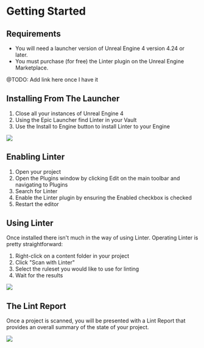 # Getting Started

## Requirements

* You will need a launcher version of Unreal Engine 4 version 4.24 or later.
* You must purchase (for free) the Linter plugin on the Unreal Engine Marketplace.

@TODO: Add link here once I have it

## Installing From The Launcher

1. Close all your instances of Unreal Engine 4
2. Using the Epic Launcher find Linter in your Vault
3. Use the Install to Engine button to install Linter to your Engine

![](img/LinterLauncher.png)

## Enabling Linter

1. Open your project
2. Open the Plugins window by clicking Edit on the main toolbar and navigating to Plugins
3. Search for Linter
4. Enable the Linter plugin by ensuring the Enabled checkbox is checked
5. Restart the editor

## Using Linter

Once installed there isn't much in the way of using Linter. Operating Linter is pretty straightforward:

1. Right-click on a content folder in your project
2. Click "Scan with Linter"
3. Select the ruleset you would like to use for linting
4. Wait for the results

![](img/ScanWithLinter.png)

## The Lint Report

Once a project is scanned, you will be presented with a Lint Report that provides an overall summary of the state of your project.

![](img/LintReport.png)
